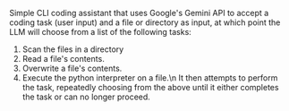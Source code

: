 Simple CLI coding assistant that uses Google's Gemini API to accept a coding task (user input) and a file or directory as input, at which point the LLM will choose from a list of the following tasks:
1. Scan the files in a directory
2. Read a file's contents.
3. Overwrite a file's contents.
4. Execute the python interpreter on a file.\n
It then attempts to perform the task, repeatedly choosing from the above until it either completes the task or can no longer proceed.
